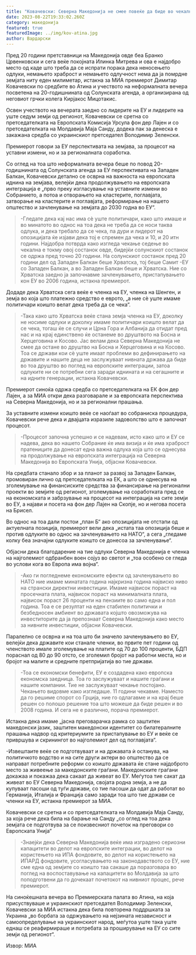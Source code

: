 ```yaml
---
title: "Ковачевски: Северна Македонија не смее повеќе да биде во чекалната на ЕУ"
date: 2023-08-22T19:33:02.260Z
category: македонија
featured: true
featuredImage: ../img/kov-atina.jpg
author: Вардарски
---
```

<!--StartFragment-->

Пред 20 години претставници на Македонија овде беа Бранко Црвенковски и сега веќе покојната Илинка Митрева и ова е најдобро место од каде што треба да се испрати порака дека неносењето одлуки, немањето храброст и немањето одлучност нема да ја помрдне земјата ниту еден милиметар, истакна за МИА премиерот Димитар Ковачевски по средбите во Атина и учеството на неформалната вечера посветена на 20-годишнината од Солунската агенда, а организирана од неговиот грчки колега Кирјакос Мицотакис.

<!--EndFragment--><!--StartFragment-->

Освен учеството на вечерата заедно со лидерите на ЕУ и лидерите на уште седум земји од регионот, Ковачевски се сретна со претседателката на Европската Комисија Урсула фон дер Лајен и со претседателката на Молдавија Маја Санду, додека пак за денеска е закажана средба со украинскиот претседател Володимир Зеленски.

Премиерот говори за ЕУ перспективата на земјава, за процесот на уставни измени, но и за регионалната соработка.

Со оглед на тоа што неформалната вечера беше по повод 20-годишнината од Солунската агенда за ЕУ перспективата на Западен Балкан, Ковачевски детално се осврна на важноста на европската иднина на земјава, велејќи дека продолжувањето на европската интеграција е „прво преку изгласување на уставните измени во Собранието, а потоа и отворањето на кластерите, поглавјата, затворање на кластерите и поглавјата, реформирање на нашето општество и зачленување на земјата до 2030 годна во ЕУ“.

> \-Гледате дека кај нас има сѐ уште политичари, како што имаше и во минатото во однос на тоа дека не треба да се носи таква одлука, и дека требало да се чека, па дури и лидерот на опозицијата ќе изјави дека тој е спремен да чека и 10, и 20 итн години. Најдобра потврда како изгледа чекање седење во чекална е токму овој состанок овде, бидејќи солунскиот состанок се одржа пред точно 20 години. На солунскиот состанок пред 20 години дел од Западен Балкан беше Хрватска, тој беше Самит -ЕУ со Западен Балкан, а во Западен Балкан беше и Хрватска. Ние со Хрватска заедно ја започнавме зачленувањето, пристапувањето кон ЕУ во 2006 година, истакна премиерот.

Додаде дека Хрватска сега веќе е членка на ЕУ, членка на Шенген, и земја во која што платежно средство е еврото, „а ние сѐ уште имаме политичари коишто велат дека треба да се чека“.

> \-Така како што Хрватска веќе стана земја членка на ЕУ, доколку не носиме одлуки и доколку имаме политичари коишто велат да се чека, тогаш ќе се случи и Црна Гора и Албанија да отидат пред нас и на крај единствено ќе останеме во друштвото на Босна и Херцеговина и Косово. Јас велам дека Северна Македонија не смее да остане во друштво на Босна и Херцеговина и на Косово. Тоа се држави кои сѐ уште имаат проблеми во дефинирањето на државите и нашите деца не заслужуваат нивната држава да биде во тоа друштво во поглед на европските интеграции, затоа одлуките ни се потребни сега заради иднината и на сегашните и на идните генерации, истакна Ковачевски.

Премиерот синоќа одржа средба со претседателката на ЕК фон дер Лајен, а за МИА откри дека разговарале и за европската перспектива на Северна Македонија, но и за регионални прашања.

За уставните измени коишто веќе се наоѓаат во собраниска процедура, Ковачевски рече дека и двајцата изразиле задоволство што е започнат процесот.

> \-Процесот започна успешно и се надевам, исто како што и ЕУ се надева, дека во нашето Собрание ќе има визија и ќе има храброст пратениците да донесат една важна одлука која што се однесува на продолжување на европската интеграција на Северна Македонија во Европската Унија, објасни Ковачевски.

На средбата станало збор и за планот за развој за Западен Балкан, промовиран лично од претседателката на ЕК, а што се однесува на зголемување на финансиските средства за финансирање на регионални проекти во земјите од регионот, зголемување на соработката пред се на економската и забрзување на процесот на интеграција на сите земји во ЕУ, а најави и посета на фон дер Лајен на Скопје, но и негова посета на Брисел.

Во однос на тоа дали постои „план Б“ ако опозицијата не отстапи од актуелната позиција, премиерот вели дека „истата таа опозиција беше и против одлуките во однос на зачленувањето на НАТО“, а сега „гледаме колку беа значајни одлуките коишто се донесоа за зачленување“.

Објасни дека благодарение на тие одлуки Северна Македонија е членка на најголемиот одбранбен воен сојуз во светот и „тоа особено се гледа во услови кога во Европа има војна“.

> \-Ако ги погледнеме економските ефекти од зачленувањето во НАТО ние имаме минатата година најкризна година највиско ниво на странски директни инвестиции. Имаме највисок пораст на просечната плата, највисок пораст на минималната плата, највисок пораст 26 проценти на пензиите во само една и пол година. Тоа е се резултат на еден стабилен политички и безбедносен амбиент во државата којшто овозможува на инвеститорите да ја препознаат Северна Македонија како место за нивните инвестиции, објасни Ковачевски.

Паралелно се осврна и на тоа што би значело зачленувањето во ЕУ, велејќи дека државите кои станале членки, во првите пет години од членството имале зголемување на платите од 70 до 100 проценти, БДП пораснал од 80 до 90 отсто, се зголемил бројот на работни места, но и бројот на малите и средните претпријатија во тие држави.

> \-Тоа се економски бенефити, ЕУ е создадена како европска економска заедница. Тоа го заслужуваат и нашите граѓани и нашите компании. Тие не заслужуваат чекање постојано. Чекањето видовме како изгледаше. 11 години чекавме. Наместо да го решиме спорот со Грција, ние го одлагавме и на крај беше решен со полошо решение тоа што можеше да биде решен и во 2008 година. И сега не е различно, порача премиерот.

Истакна дека имаме „јасна преговарачка рамка со заштитен македонски јазик, заштитен македонски идентитет со билатералните прашања надвор од критериумите за пристапување во ЕУ и веќе се привршува и скринингот во најголемиот дел од поглавјата“.

\-Извештаите веќе се подготвуваат и на државата ѝ останува, на политичкото водство и на сите други актери во општество да се направат потребните реформи со коишто државата ќе стане најдоброто место за живеење за македонските граѓани. Македонските граѓани докажаа и покажаа дека сакаат да живеат во ЕУ. Меѓутоа тие сакат да живеат во ЕУ Северна Македонија, својата родна земја, а не да купуваат пасоши од туѓи држави, со тие пасоши да одат да работат во Германија, Италија и Франција само заради тоа што тие држави се членки на ЕУ, истакна премиерот за МИА.

Ковачевски се сретна и со претседателката на Молдавија Маја Санду, за која рече дека била на барање на Санду „со оглед на тоа дека земјата се подготвува за се поизвесниот почеток на преговори со Европската Унија“

> \-Знаејќи дека Северна Македонија веќе има изградено сериозни капацитети во делот на европските интеграции, во делот на користењето на ИПА фондовите, во делот на користењето на ИПАРД фондовите, усогласувањето на законодавството со ЕУ, ние сме една од земјите со коишто таа сакаше да поразговара во поглед на воспоставување на капацитети во Молдавија за што поподготвени да го дочекаат почетокот на нивниот процес, рече премиерот.

На синоќешната вечера во Премиерската палата во Атина, на која присуствуваше и украинскиот претседател Володимир Зеленски, Ковачевски за МИА истакна дека била повторена поддршката за Украина „во борбата за одржувањето на нејзината независност и самоопределување на украинскиот народ, меѓутоа уште така уште еднаш се реафирмираше и потребата за проширување на ЕУ со сите земји од регионот“.

Извор: МИА

<!--EndFragment-->